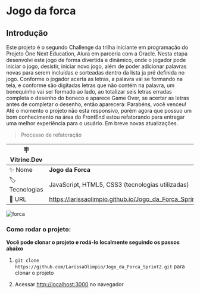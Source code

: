 # Jogo da forca

## Introdução

 Este projeto é o segundo Challenge da trilha iniciante em programação do Projeto One Next Education, Alura em parceria com a Oracle.
 Nesta etapa desenvolvi este jogo de forma divertida e dinâmico, onde o jogador pode iniciar o jogo, desistir, iniciar novo jogo, além de poder adicionar palavras novas para serem incluídas e sorteadas dentro da lista ja pré definida no jogo.
 Conforme o jogador acerta as letras, a palavra vai se formando na tela, e conforme são digitadas letras que não contém na palavra, um bonequinho vai ser formado ao lado, ao totalizar seis letras erradas completa o desenho do boneco e aparece Game Over, se acertar as letras antes de completar o desenho, então aparecerá: Parabéns, você venceu!
 Até o momento o projeto não esta responsivo, porém agora que possuo um bom conhecimento na área do FrontEnd estou refatorando para entregar uma melhor experiência para o usuário. Em breve novas atualizações.

> Processo de refatoração

| :placard: Vitrine.Dev |     |
| -------------  | --- |
| :sparkles: Nome        | **Jogo da Forca**
| :label: Tecnologias | JavaScript, HTML5, CSS3 (tecnologias utilizadas)
| :rocket: URL         | https://larissaolimpio.github.io/Jogo_da_Forca_Sprint2/

<!-- Inserir imagem com a #vitrinedev ao final do link -->
![forca](https://user-images.githubusercontent.com/50180854/200089955-5c9b7d32-4deb-4c61-84e8-f03e8eae6914.png#vitrinedev)


### Como rodar o projeto:

**Você pode clonar o projeto e rodá-lo localmente seguindo os passos abaixo**

1. `git clone https://github.com/LarissaOlimpio/Jogo_da_Forca_Sprint2.git` para clonar o projeto

2. Acessar [http://localhost:3000](http://localhost:3000) no navegador



